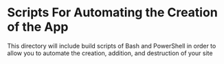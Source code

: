 # Scripts For Automating the Creation of the App

This directory will include build scripts of Bash and PowerShell in order to allow you to automate the creation, addition, and destruction of your site